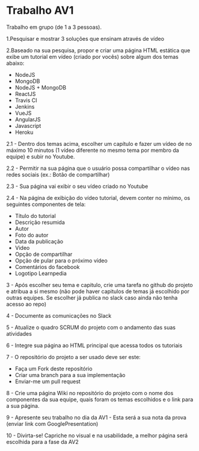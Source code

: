 # Trabalho AV1

Trabalho em grupo (de 1 a 3 pessoas).

1.Pesquisar e mostrar 3 soluções que ensinam através de vídeo

2.Baseado na sua pesquisa, propor e criar uma página HTML estática que exibe um tutorial em vídeo (criado por vocês) sobre algum dos temas abaixo:
- NodeJS  
- MongoDB  
- NodeJS + MongoDB  
- ReactJS  
- Travis CI  
- Jenkins  
- VueJS  
- AngularJS  
- Javascript  
- Heroku  

2.1 - Dentro dos temas acima, escolher um capítulo e fazer um vídeo de no máximo 10 minutos (1 vídeo diferente no mesmo tema por membro da equipe) e subir no Youtube.

2.2 - Permitir na sua página que o usuário possa compartilhar o vídeo nas redes sociais (ex.: Botão de compartilhar)

2.3 - Sua página vai exibir o seu vídeo criado no Youtube

2.4 - Na página de exibição do vídeo tutorial, devem conter no mínimo, os seguintes componentes de tela:
- Título do tutorial  
- Descrição resumida  
- Autor  
- Foto do autor  
- Data da publicação  
- Video  
- Opção de compartilhar  
- Opção de pular para o próximo vídeo  
- Comentários do facebook  
- Logotipo Learnpedia  


3 - Após escolher seu tema e capitulo, crie uma tarefa no github do projeto e atribua a si mesmo (não pode haver capitulos de temas já escolhido por outras equipes. Se escolher já publica no slack caso ainda não tenha acesso ao repo)

4 - Documente as comunicações no Slack

5 - Atualize o quadro SCRUM do projeto com o andamento das suas atividades

6 - Integre sua página ao HTML principal que acessa todos os tutoriais

7 - O repositório do projeto a ser usado deve ser este:
- Faça um Fork deste repositório
- Criar uma branch para a sua implementação
- Enviar-me um pull request

8 - Crie uma página Wiki no repositório do projeto com o nome dos componentes da sua equipe, quais foram os temas escolhidos e o link para a sua página.

9 - Apresente seu trabalho no dia da AV1 - Esta será a sua nota da prova (enviar link com GooglePresentation)

10 - Divirta-se! Capriche no visual e na usabilidade, a melhor página será escolhida para a fase da AV2
